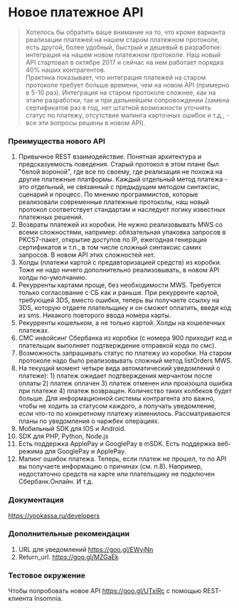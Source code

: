 Новое платежное API
===================

> Хотелось бы обратить ваше внимание на то, что кроме варианта реализации  платежей на нашем старом платежном протоколе, есть другой, более удобный, быстрый и дешевый в разработке: интеграция на нашем новом платежном протоколе. Наш новый API стартовал в октябре 2017 и сейчас на нем работает порядка 40% наших контрагентов.  
Практика показывает, что интеграция  платежей на старом протоколе требует больше времени, чем на новом API (примерно в 5-10 раз). Интеграция на старом протоколе сложнее, как на этапе разработки, так и при дальнейшем сопровождении (замена сертификатов раз в год, нет штатной возможности уточнять статус по платежу, отсутствие мапинга карточных ошибок и т.д., - все эти вопросы решены в новом API).

### Преимущества нового API

1. Привычное REST взаимодействие. Понятная архитектура и предсказуемость поведения. Старый протокол в этом плане был "белой вороной", где все по своему, где реализация не похожа на другие платежные платформы. Каждый отдельный метод платежа - это отдельный, не связанный с предыдущим методом синтаксис, сценарий и процесс. По мнению программистов, которые реализовали современные платежные протоколы, наш новый протокол соответствует стандартам и наследует логику известных платежных решений.
2. Возвраты платежей из коробки. Не нужно реализовывать MWS со всеми сложностями, например: обязательная упаковка запросов в PKCS7-пакет, открытие доступов по IP, ежегодная генерация сертификатов и т.п., в том числе сложный синтаксис самих запросов. В новом API этих сложностей нет.
3. Холды (платежи картой с предавторизацией средств) из коробки. Тоже не надо ничего дополнительно реализовывать, в новом API холды по-умолчанию.
4. Рекурренты картами проще, без необходимости MWS. Требуется только согласование с СБ как и раньше. При рекурренте картой, требующей 3DS, вместо ошибки, теперь вы получаете ссылку на 3DS, которую отдаете плательщику и он сможет оплатить, введя код из sms. Никакого повторого ввода номера карты.
5. Рекурренты кошельком, а не только картой. Холды на кошелечных платежах.
6. СМС инвойсинг Сбербанка из коробки (с номера 900 приходит код и плательщик выполняет подтверждение отправкой кода по смс). 
7. Возможность запрашивать статус по платежу из коробки. На старом протоколе надо было реализовывать сложный метод listOrders MWS.
8. На текущий момент четыре вида автоматический уведомлений о платеже): 1) платеж ожидает подтверждения мерчантом после оплаты 2) платеж оплачен 3) платеж отменен или произошла ошибка при платеже 4) платеж возвращен. Количество таких колбеков будет больше. Для информационной системы контрагента это важно, чтобы не ходить за статусом каждого, а получать уведомление, если что-то по конкретному платежу изменилось. Рассматриваются планы по уведомления о чаржбек операциях.
9. Мобильный SDK для IOS и Android.
10. SDK для PHP, Python, Node.js
11. Есть поддержка ApplePay и GooglePay в mSDK. Есть поддержка веб-режима для GooglePay и ApplePay. 
12. Мапинг ошибок платежа. Теперь, если платеж не прошел, то по API вы получаете информацию о причинах (см. п.8). Например, недостаточно средств на карте или плательщику не подключен Сбербанк.Онлайн. И т.д.

### Документация

https://yookassa.ru/developers

### Дополнительные рекомендации

1. URL для уведомлений https://goo.gl/EWyjNn
2. Return_url. https://goo.gl/MZGaEk

### Тестовое окружение

Чтобы попробовать новое API https://goo.gl/UTxiRc с помощью REST-клиента Insomnia.
